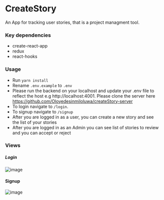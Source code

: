 # CreateStory
An App for tracking user stories, that is a project managment tool.

### Key dependencies

- create-react-app
- redux
- react-hooks

### Usage

- Run `yarn install`
- Rename `.env.example` to `.env`
- Please run the backend on your localhost and update your .env file to reflect the host e.g http://localhost:4001. Please clone the server here https://github.com/Oloyedesinmiloluwa/createStory-server
- To login navigate to `/login`.
- To signup navigate to `/signup`
- After you are logged in as a user, you can create a new story and see the list of your stories
- After you are logged in as an Admin you can see list of stories to review and you can accept or reject

### Views

##### Login

![image](https://user-images.githubusercontent.com/32905583/78682769-55789b00-78e6-11ea-886a-faaeb8c019f4.png)

#### Signup
![image](https://user-images.githubusercontent.com/32905583/78682920-88229380-78e6-11ea-93c2-371f4793f4cd.png)
